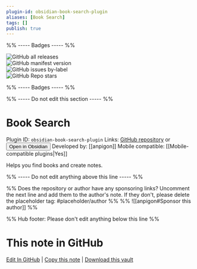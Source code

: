 ```yaml
---
plugin-id: obsidian-book-search-plugin
aliases: [Book Search]
tags: []
publish: true
---
```


%% ----- Badges ----- %%

![GitHub all releases](https://img.shields.io/github/downloads/anpigon/obsidian-book-search-plugin/total?color=573E7A&logo=github&style=for-the-badge)  
![GitHub manifest version](https://img.shields.io/github/manifest-json/v/anpigon/obsidian-book-search-plugin?color=573E7A&logo=github&style=for-the-badge)  
![GitHub issues by-label](https://img.shields.io/github/issues/anpigon/obsidian-book-search-plugin/help%20wanted?color=573E7A&logo=github&style=for-the-badge)  
![GitHub Repo stars](https://img.shields.io/github/stars/anpigon/obsidian-book-search-plugin?color=573E7A&logo=github&style=for-the-badge)

%% ----- Badges ----- %%

%% ----- Do not edit this section ----- %%

# Book Search

Plugin ID: `obsidian-book-search-plugin`
Links: [GitHub repository](https://github.com/anpigon/obsidian-book-search-plugin) or [<button id=HH>Open in Obsidian</button>](obsidian://show-plugin?id=obsidian-book-search-plugin)
Developed by: [[anpigon]]
Mobile compatible: [[Mobile-compatible plugins|Yes]]

Helps you find books and create notes.

%% ----- Do not edit anything above this line ----- %%

%% Does the repository or author have any sponsoring links? Uncomment the next line and add them to the author's note. If they don't, please delete the placeholder tag: #placeholder/author %%
%% ![[anpigon#Sponsor this author]] %%

%% Hub footer: Please don't edit anything below this line %%

# This note in GitHub

<span class="git-footer">[Edit In GitHub](https://github.dev/obsidian-community/obsidian-hub/blob/main/02%20-%20Community%20Expansions/02.05%20All%20Community%20Expansions/Plugins/obsidian-book-search-plugin.md "git-hub-edit-note") | [Copy this note](https://raw.githubusercontent.com/obsidian-community/obsidian-hub/main/02%20-%20Community%20Expansions/02.05%20All%20Community%20Expansions/Plugins/obsidian-book-search-plugin.md "git-hub-copy-note") | [Download this vault](https://github.com/obsidian-community/obsidian-hub/archive/refs/heads/main.zip "git-hub-download-vault") </span>
